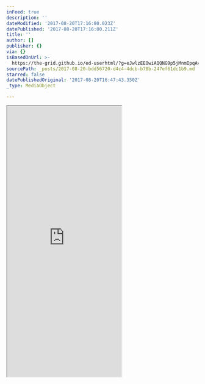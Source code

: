 ```yaml
---
inFeed: true
description: ''
dateModified: '2017-08-20T17:16:00.023Z'
datePublished: '2017-08-20T17:16:00.211Z'
title: ''
author: []
publisher: {}
via: {}
isBasedOnUrl: >-
  https://the-grid.github.io/ed-userhtml/?g=eJwlzEEOwiAQQNG9p5jMnmIpqAvgKoYAKoa2hCFFb6_V1V-9r8nXVBpQ9QY5770PZe11SCv_9UkI8dViXVxm7V2iwUebM1rN_9LCAXRIG_jsiAzuiqWFmrtXN7NbjAEhBYP-NF2UGsV1VMdJyLOUYr98qf0AEIErZA
sourcePath: _posts/2017-08-20-bdd56720-d4c4-4dcb-b78b-247ef61dc1b9.md
starred: false
datePublishedOriginal: '2017-08-20T16:47:43.350Z'
_type: MediaObject

---
```

<iframe src="https://the-grid.github.io/ed-userhtml/?g=eJwlzEEOwiAQQNG9p5jMnmIpqAvgKoYAKoa2hCFFb6_V1V-9r8nXVBpQ9QY5770PZe11SCv_9UkI8dViXVxm7V2iwUebM1rN_9LCAXRIG_jsiAzuiqWFmrtXN7NbjAEhBYP-NF2UGsV1VMdJyLOUYr98qf0AEIErZA" height="710" style=""></iframe>